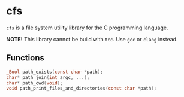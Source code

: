 # cfs

`cfs` is a file system utility library for the C programming language.

**NOTE!** This library cannot be build with `tcc`. Use `gcc` or `clang` instead.

## Functions

```c
_Bool path_exists(const char *path);
char* path_join(int argc, ...);
char* path_cwd(void);
void path_print_files_and_directories(const char *path);
```
